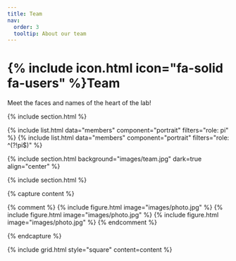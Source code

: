 ```yaml
---
title: Team
nav:
  order: 3
  tooltip: About our team
---
```


# {% include icon.html icon="fa-solid fa-users" %}Team

Meet the faces and names of the heart of the lab!

{% include section.html %}

{% include list.html data="members" component="portrait" filters="role: pi" %}
{% include list.html data="members" component="portrait" filters="role: ^(?!pi$)" %}

{% include section.html background="images/team.jpg" dark=true align="center" %}

{% include section.html %}

{% capture content %}

{% comment %}
{% include figure.html image="images/photo.jpg" %}
{% include figure.html image="images/photo.jpg" %}
{% include figure.html image="images/photo.jpg" %}
{% endcomment %}

{% endcapture %}

{% include grid.html style="square" content=content %}
